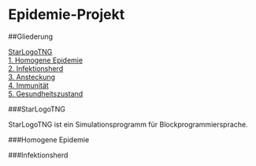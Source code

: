 # Epidemie-Projekt

##Gliederung

[StarLogoTNG](#Einführung)  
[1. Homogene Epidemie](#1)  
[2. Infektionsherd](#2)  
[3. Ansteckung](#3)  
[4. Immunität](#4)  
[5. Gesundheitszustand](#5) 

###StarLogoTNG<a name="Einführung"></a> 

StarLogoTNG ist ein Simulationsprogramm für Blockprogrammiersprache.

###Homogene Epidemie<a name="1"></a> 



###Infektionsherd<a name="2"></a> 


